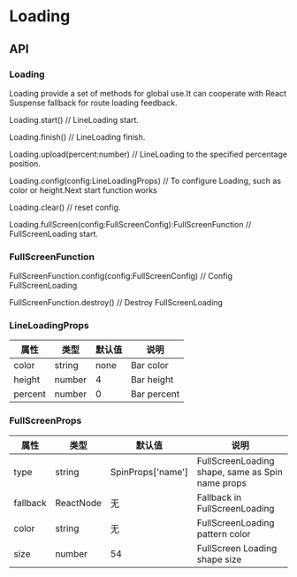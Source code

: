 # Loading

<example />

## API

### Loading

Loading provide a set of methods for global use.It can cooperate with React Suspense fallback for route loading feedback.

Loading.start() // LineLoading start.

Loading.finish() // LineLoading finish.

Loading.upload(percent:number) // LineLoading to the specified percentage position.

Loading.config(config:LineLoadingProps) // To configure Loading, such as color or height.Next start function works

Loading.clear() // reset config.

Loading.fullScreen(config:FullScreenConfig):FullScreenFunction // FullScreenLoading start.

### FullScreenFunction

FullScreenFunction.config(config:FullScreenConfig) // Config FullScreenLoading

FullScreenFunction.destroy() // Destroy FullScreenLoading

### LineLoadingProps

| 属性    | 类型   | 默认值 | 说明        |
| ------- | ------ | ------ | ----------- |
| color   | string | none   | Bar color   |
| height  | number | 4      | Bar height  |
| percent | number | 0      | Bar percent |

### FullScreenProps

| 属性     | 类型      | 默认值              | 说明                                             |
| -------- | --------- | ------------------- | ------------------------------------------------ |
| type     | string    | SpinProps\['name'\] | FullScreenLoading shape, same as Spin name props |
| fallback | ReactNode | 无                  | Fallback in FullScreenLoading                    |
| color    | string    | 无                  | FullScreenLoading pattern color                  |
| size     | number    | 54                  | FullScreen Loading shape size                    |
